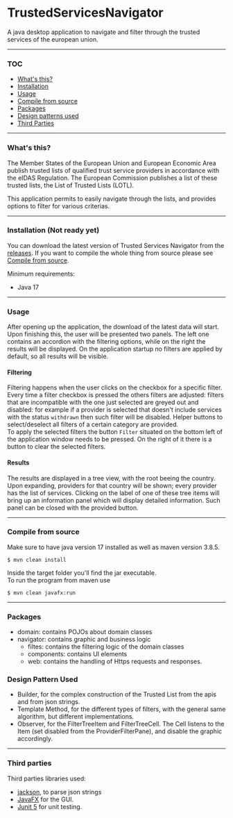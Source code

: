 # TrustedServicesNavigator

A java desktop application to navigate and filter through the trusted services of the european union.

---

### TOC
 - [What's this?](#wtf)
 - [Installation](#installation)
 - [Usage](#usage)
 - [Compile from source](#compile)
 - [Packages](#packages)
 - [Design patterns used](#designpatterns)
 - [Third Parties](#thirdparties)

---

<a name="wft"></a>
### What's this?
The Member States of the European Union and European Economic Area publish trusted lists of qualified trust service providers in accordance with the eIDAS Regulation. The European Commission publishes a list of these trusted lists, the List of Trusted Lists (LOTL).

This application permits to easily navigate through the lists, and provides options to filter for various criterias.

---
<a name="installation"></a>
### Installation (Not ready yet)
You can download the latest version of Trusted Services Navigator from the [releases](https://github.com/mazzatramp/TrustedServicesNavigator/releases).
If you want to compile the whole thing from source please see [Compile from source](#compile).

Minimum requirements:
- Java 17

---
<a name="usage"></a>
### Usage
After opening up the application, the download of the latest data will start. Upon finishing this, the user will be presented two panels. The left one contains an accordion with the filtering options, while on the right the results will be displayed. On the application startup no filters are applied by default, so all results will be visible.

#### Filtering
Filtering happens when the user clicks on the checkbox for a specific filter. Every time a filter checkbox is pressed the others filters are adjusted: filters that are incompatible with the one just selected are greyed out and disabled: for example if a provider is selected that doesn't include services with the status `withdrawn` then such filter will be disabled. Helper buttons to select/deselect all filters of a certain category are provided.  
To apply the selected filters the button `Filter` situated on the bottom left of the application window needs to be pressed. On the right of it there is a button to clear the selected filters.

#### Results
The results are displayed in a tree view, with the root beeing the country. Upon expanding, providers for that country will be shown; every provider has the list of services. Clicking on the label of one of these tree items will bring up an information panel which will display detailed information. Such panel can be closed with the provided button.

---
<a name="compile"></a>
### Compile from source
Make sure to have java version 17 installed as well as maven version 3.8.5.
```
$ mvn clean install
```
Inside the target folder you'll find the jar executable.  
To run the program from maven use
```
$ mvn clean javafx:run
```
---

<a name="packages"></a>
### Packages
- domain: contains POJOs about domain classes
- navigator: contains graphic and business logic
    - filtes: contains the filtering logic of the domain classes
    - components: contains UI elements
    - web: contains the handling of Https requests and responses.

<a name="designpatterns"></a>
### Design Pattern Used
- Builder, for the complex construction of the Trusted List from the apis and from json strings.
- Template Method, for the different types of filters, with the general same algorithm, but different implementations.
- Observer, for the FilterTreeItem and FilterTreeCell. The Cell listens to the Item (set disabled from the ProviderFilterPane), and disable the graphic accordingly.

---
<a name="thirdparties"></a>
### Third parties
Third parties libraries used:
- [jackson](https://github.com/FasterXML/jackson), to parse json strings
- [JavaFX](https://openjfx.io/) for the GUI.
- [Junit 5](https://junit.org/junit5/) for unit testing.
